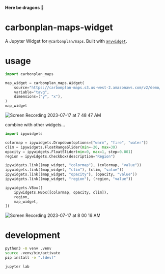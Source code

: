 **Here be dragons** 🐉

# carbonplan-maps-widget

A Jupyter Widget for `@carbonplan/maps`. Built with
[`anywidget`](https://github.com/manzt/anywidget).

# usage

```python
import carbonplan_maps

map_widget = carbonplan_maps.Widget(
    source="https://carbonplan-maps.s3.us-west-2.amazonaws.com/v2/demo/2d/tavg",
    variable="tavg",
    dimensions=("y", "x"),
)
map_widget
```

![Screen Recording 2023-07-17 at 7 48 47 AM](https://github.com/manzt/carbonplan/assets/24403730/3bd2256e-9c4b-4b2b-9fc9-a8d5d1197f05)

combine with other widgets...

```python
import ipywidgets

colormap = ipywidgets.Dropdown(options=["warm", "fire", "water"])
clim = ipywidgets.FloatRangeSlider(min=-20, max=30)
opacity = ipywidgets.FloatSlider(min=0, max=1, step=0.001)
region = ipywidgets.Checkbox(description="Region")

ipywidgets.link((map_widget, "colormap"), (colormap, "value"))
ipywidgets.link((map_widget, "clim"), (clim, "value"))
ipywidgets.link((map_widget, "opacity"), (opacity, "value"))
ipywidgets.link((map_widget, "region"), (region, "value"))

ipywidgets.VBox([
    ipywidgets.HBox([colormap, opacity, clim]),
    region,
    map_widget,
])
```

![Screen Recording 2023-07-17 at 8 00 16 AM](https://github.com/manzt/carbonplan/assets/24403730/4d35f702-1833-471a-9e11-8c7de2aed289)

# development

```sh
python3 -m venv .venv
source .venv/bin/activate
pip install -e ".[dev]"
```

```sh
jupyter lab
```
